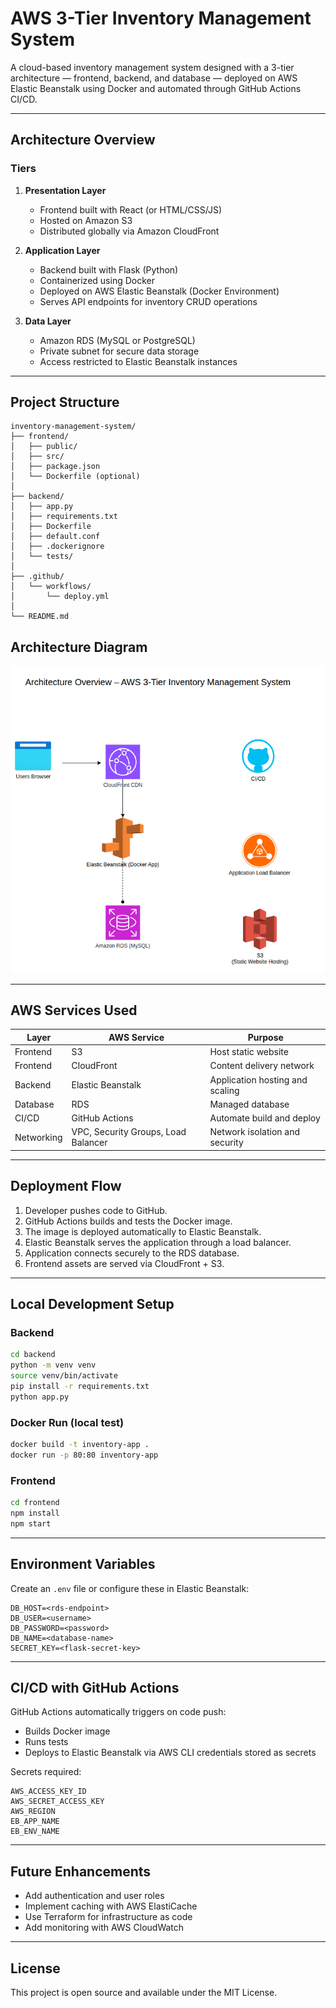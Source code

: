 

# AWS 3-Tier Inventory Management System

A cloud-based inventory management system designed with a 3-tier architecture — frontend, backend, and database — deployed on AWS Elastic Beanstalk using Docker and automated through GitHub Actions CI/CD.

---

## Architecture Overview

### Tiers
1. **Presentation Layer**  
   - Frontend built with React (or HTML/CSS/JS)  
   - Hosted on Amazon S3  
   - Distributed globally via Amazon CloudFront

2. **Application Layer**  
   - Backend built with Flask (Python)  
   - Containerized using Docker  
   - Deployed on AWS Elastic Beanstalk (Docker Environment)  
   - Serves API endpoints for inventory CRUD operations

3. **Data Layer**  
   - Amazon RDS (MySQL or PostgreSQL)  
   - Private subnet for secure data storage  
   - Access restricted to Elastic Beanstalk instances

---

## Project Structure

```
inventory-management-system/
├── frontend/
│   ├── public/
│   ├── src/
│   ├── package.json
│   └── Dockerfile (optional)
│
├── backend/
│   ├── app.py
│   ├── requirements.txt
│   ├── Dockerfile
│   ├── default.conf
│   ├── .dockerignore
│   └── tests/
│
├── .github/
│   └── workflows/
│       └── deploy.yml
│
└── README.md
```
## Architecture Diagram

![AWS 3-Tier Architecture](./arch_diag.png)

---

## AWS Services Used

| Layer | AWS Service | Purpose |
|-------|--------------|----------|
| Frontend | S3 | Host static website |
| Frontend | CloudFront | Content delivery network |
| Backend | Elastic Beanstalk | Application hosting and scaling |
| Database | RDS | Managed database |
| CI/CD | GitHub Actions | Automate build and deploy |
| Networking | VPC, Security Groups, Load Balancer | Network isolation and security |

---

## Deployment Flow

1. Developer pushes code to GitHub.  
2. GitHub Actions builds and tests the Docker image.  
3. The image is deployed automatically to Elastic Beanstalk.  
4. Elastic Beanstalk serves the application through a load balancer.  
5. Application connects securely to the RDS database.  
6. Frontend assets are served via CloudFront + S3.

---

## Local Development Setup

### Backend
```bash
cd backend
python -m venv venv
source venv/bin/activate
pip install -r requirements.txt
python app.py
```

### Docker Run (local test)
```bash
docker build -t inventory-app .
docker run -p 80:80 inventory-app
```

### Frontend
```bash
cd frontend
npm install
npm start
```

---

## Environment Variables

Create an `.env` file or configure these in Elastic Beanstalk:

```
DB_HOST=<rds-endpoint>
DB_USER=<username>
DB_PASSWORD=<password>
DB_NAME=<database-name>
SECRET_KEY=<flask-secret-key>
```

---

## CI/CD with GitHub Actions

GitHub Actions automatically triggers on code push:
- Builds Docker image  
- Runs tests  
- Deploys to Elastic Beanstalk via AWS CLI credentials stored as secrets  

Secrets required:
```
AWS_ACCESS_KEY_ID
AWS_SECRET_ACCESS_KEY
AWS_REGION
EB_APP_NAME
EB_ENV_NAME
```

---

## Future Enhancements
- Add authentication and user roles  
- Implement caching with AWS ElastiCache  
- Use Terraform for infrastructure as code  
- Add monitoring with AWS CloudWatch  

---

## License
This project is open source and available under the MIT License.
````

